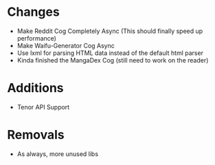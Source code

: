 # Changes
- Make Reddit Cog Completely Async (This should finally speed up performance)
- Make Waifu-Generator Cog Async
- Use lxml for parsing HTML data instead of the default html parser
- Kinda finished the MangaDex Cog (still need to work on the reader)

# Additions
- Tenor API Support

# Removals
- As always, more unused libs